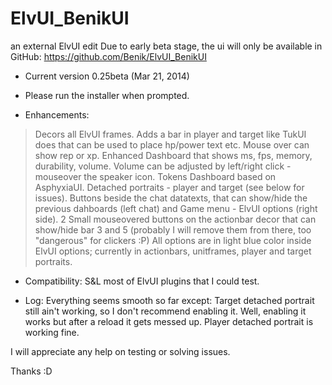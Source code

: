 ElvUI_BenikUI
=============

an external ElvUI edit
Due to early beta stage, the ui will only be available in GitHub: https://github.com/Benik/ElvUI_BenikUI
- Current version 0.25beta (Mar 21, 2014)

- Please run the installer when prompted.

- Enhancements:
>Decors all ElvUI frames.
>Adds a bar in player and target like TukUI does that can be used to place hp/power text etc. Mouse over can show rep or xp.
>Enhanced Dashboard that shows ms, fps, memory, durability, volume. Volume can be adjusted by left/right click - mouseover the speaker icon.
>Tokens Dashboard based on AsphyxiaUI.
>Detached portraits - player and target (see below for issues).
>Buttons beside the chat datatexts, that can show/hide the previous dahboards (left chat) and Game menu - ElvUI options (right side).
>2 Small mouseovered buttons on the actionbar decor that can show/hide bar 3 and 5 (probably I will remove them from there, too "dangerous" for clickers :P)
>All options are in light blue color inside ElvUI options; currently in actionbars, unitframes, player and target portraits.

- Compatibility:
S&L
most of ElvUI plugins that I could test.

- Log:
Everything seems smooth so far except:
Target detached portrait still ain't working, so I don't recommend enabling it. Well, enabling it works but after a reload it gets messed up. Player detached portrait is working fine.

I will appreciate any help on testing or solving issues.

Thanks :D 

